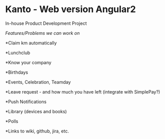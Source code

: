 # Kanto - Web version Angular2

In-house Product Development Project

_Features/Problems we can work on_

*Claim km  automatically

*Lunchclub

*Know your company

*Birthdays

*Events, Celebration, Teamday

*Leave request - and how much you have left (integrate with SimplePay?)

*Push Notifications

*Library (devices and books)

*Polls

*Links to wiki, github, jira, etc.

